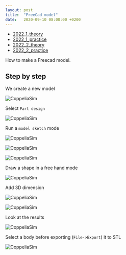 ```yaml
---
layout: post
title:  "FreeCad model"
date:   2020-09-10 08:00:00 +0200
---
```


- [2022_1_theory](2022_1_theory.ipynb)
- [2022_1_practice](2022_1_practice.ipynb)
- [2022_2_theory](2022_2_theory.ipynb)
- [2022_2_practice](2022_2_practice.ipynb)
  
How to make a Freecad model.

## Step by step ##

We create a new model

![CoppeliaSim](/images/freecad-1.png)

Select `Part design` 

![CoppeliaSim](/images/freecad-2.png)

Run a `model sketch` mode

![CoppeliaSim](/images/freecad-3.png)

![CoppeliaSim](/images/freecad-4.png)

![CoppeliaSim](/images/freecad-5.png)

Draw a shape in a free hand mode

![CoppeliaSim](/images/freecad-6.png)

Add 3D dimension

![CoppeliaSim](/images/freecad-7.png)

![CoppeliaSim](/images/freecad-8.png)

Look at the results

![CoppeliaSim](/images/freecad-9.png)

Select a body before exporting (`File->Export`) it to STL

![CoppeliaSim](/images/freecad-10.png)
